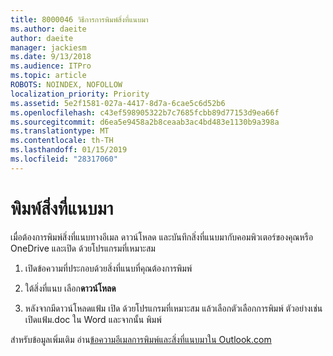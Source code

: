 ```yaml
---
title: 8000046 วิธีการการพิมพ์สิ่งที่แนบมา
ms.author: daeite
author: daeite
manager: jackiesm
ms.date: 9/13/2018
ms.audience: ITPro
ms.topic: article
ROBOTS: NOINDEX, NOFOLLOW
localization_priority: Priority
ms.assetid: 5e2f1581-027a-4417-8d7a-6cae5c6d52b6
ms.openlocfilehash: c43ef598905322b7c7685fcbb89d77153d9ea66f
ms.sourcegitcommit: d6ea5e9458a2b8ceaab3ac4bd483e1130b9a398a
ms.translationtype: MT
ms.contentlocale: th-TH
ms.lasthandoff: 01/15/2019
ms.locfileid: "28317060"
---
```

# <a name="print-an-attachment"></a>พิมพ์สิ่งที่แนบมา

เมื่อต้องการพิมพ์สิ่งที่แนบทางอีเมล ดาวน์โหลด และบันทึกสิ่งที่แนบมากับคอมพิวเตอร์ของคุณหรือ OneDrive และเปิด ด้วยโปรแกรมที่เหมาะสม
  
1. เปิดข้อความที่ประกอบด้วยสิ่งที่แนบที่คุณต้องการพิมพ์
    
2. ใต้สิ่งที่แนบ เลือก**ดาวน์โหลด** 
    
3. หลังจากมีดาวน์โหลดแฟ้ม เปิด ด้วยโปรแกรมที่เหมาะสม แล้วเลือกตัวเลือกการพิมพ์ ตัวอย่างเช่น เปิดแฟ้ม.doc ใน Word และจากนั้น พิมพ์
    
สำหรับข้อมูลเพิ่มเติม อ่าน[ข้อความอีเมลการพิมพ์และสิ่งที่แนบมาใน Outlook.com](https://go.microsoft.com/fwlink/?linkid=2021110&amp;clcid=0x409)
  

